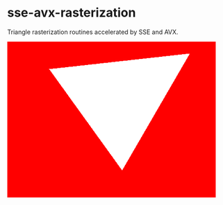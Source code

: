 # sse-avx-rasterization

Triangle rasterization routines accelerated by SSE and AVX. 

![](triangle.png)

